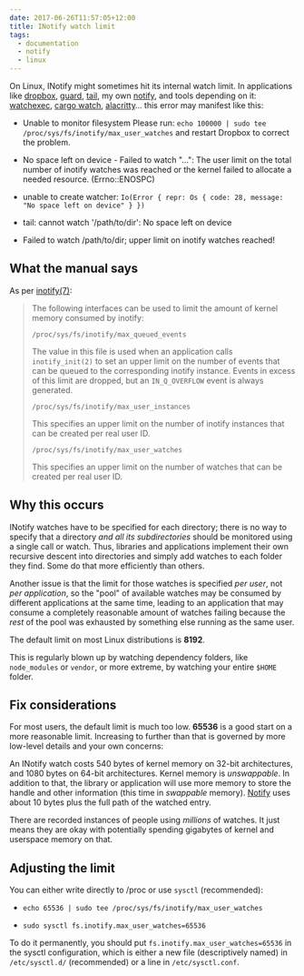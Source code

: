 ```yaml
---
date: 2017-06-26T11:57:05+12:00
title: INotify watch limit
tags:
  - documentation
  - notify
  - linux
---
```


On Linux, INotify might sometimes hit its internal watch limit. In applications
like [dropbox], [guard], [tail], my own [notify], and tools depending on it:
[watchexec], [cargo watch], [alacritty]… this error may manifest like this:

 - Unable to monitor filesystem Please run:
   `echo 100000 | sudo tee /proc/sys/fs/inotify/max_user_watches`
   and restart Dropbox to correct the problem.

 - No space left on device - Failed to watch "…": The user limit on the total
   number of inotify watches was reached or the kernel failed to allocate a
   needed resource. (Errno::ENOSPC)

 - unable to create watcher:
   `Io(Error { repr: Os { code: 28, message: "No space left on device" } })`

 - tail: cannot watch '/path/to/dir': No space left on device

 - Failed to watch /path/to/dir; upper limit on inotify watches reached!

## What the manual says

As per [inotify(7)]:

> The following interfaces can be used to limit the amount of kernel memory
> consumed by inotify:
>
>     /proc/sys/fs/inotify/max_queued_events
>
> The value in this file is used when an application calls `inotify_init(2)` to
> set an upper limit on the number of events that can be queued to the
> corresponding inotify instance. Events in excess of this limit are dropped,
> but an `IN_Q_OVERFLOW` event is always generated.
>
>     /proc/sys/fs/inotify/max_user_instances
>
> This specifies an upper limit on the number of inotify instances that can be
> created per real user ID.
>
>     /proc/sys/fs/inotify/max_user_watches
>
> This specifies an upper limit on the number of watches that can be created
> per real user ID.

## Why this occurs

INotify watches have to be specified for each directory; there is no way to
specify that a directory _and all its subdirectories_ should be monitored using
a single call or watch. Thus, libraries and applications implement their own
recursive descent into directories and simply add watches to each folder they
find. Some do that more efficiently than others.

Another issue is that the limit for those watches is specified _per user_, not
_per application_, so the "pool" of available watches may be consumed by
different applications at the same time, leading to an application that may
consume a completely reasonable amount of watches failing because the _rest_ of
the pool was exhausted by something else running as the same user.

The default limit on most Linux distributions is **8192**.

This is regularly blown up by watching dependency folders, like `node_modules`
or `vendor`, or more extreme, by watching your entire `$HOME` folder.

## Fix considerations

For most users, the default limit is much too low. **65536** is a good start on
a more reasonable limit. Increasing to further than that is governed by more
low-level details and your own concerns:

An INotify watch costs 540 bytes of kernel memory on 32-bit architectures, and
1080 bytes on 64-bit architectures. Kernel memory is _unswappable_. In addition
to that, the library or application will use more memory to store the handle and
other information (this time in _swappable_ memory). [Notify][notify] uses about
10 bytes plus the full path of the watched entry.

There are recorded instances of people using _millions_ of watches. It just
means they are okay with potentially spending gigabytes of kernel and userspace
memory on that.

## Adjusting the limit

You can either write directly to /proc or use `sysctl` (recommended):

 - `echo 65536 | sudo tee /proc/sys/fs/inotify/max_user_watches`

 - `sudo sysctl fs.inotify.max_user_watches=65536`

To do it permanently, you should put `fs.inotify.max_user_watches=65536` in the
sysctl configuration, which is either a new file (descriptively named) in
`/etc/sysctl.d/` (recommended) or a line in `/etc/sysctl.conf`.

[alacritty]: https://github.com/jwilm/alacritty
[cargo watch]: https://github.com/passcod/cargo-watch
[dropbox]: https://www.dropbox.com/
[guard]: https://github.com/guard/guard
[inotify(7)]: https://linux.die.net/man/7/inotify
[notify]: https://github.com/passcod/notify
[tail]: https://linux.die.net/man/1/tail
[watchexec]: https://github.com/mattgreen/watchexec
